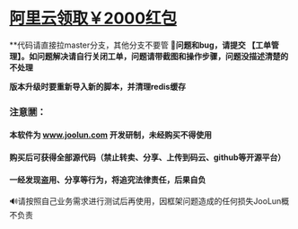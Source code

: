 # **[阿里云领取￥2000红包](https://promotion.aliyun.com/ntms/yunparter/invite.html?userCode=ktp7i3ac)**
**代码请直接拉master分支，其他分支不要管
**🎈问题和bug，请提交 【工单管理】。如问题解决请自行关闭工单，问题请带截图和操作步骤，问题没描述清楚的不处理**

**版本升级时要重新导入新的脚本，并清理redis缓存**
### 注意🈲：
#### 本软件为 www.joolun.com 开发研制，未经购买不得使用
#### 购买后可获得全部源代码（禁止转卖、分享、上传到码云、github等开源平台）
#### 一经发现盗用、分享等行为，将追究法律责任，后果自负
🔊请按照自己业务需求进行测试后再使用，因框架问题造成的任何损失JooLun概不负责